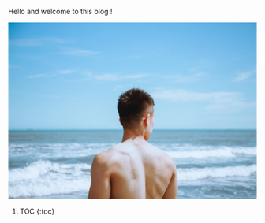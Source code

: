 Hello and welcome to this blog ! 

![Image202002171](images/38150523_2105081776209281_8082613355644190720_n.jpg)

1. TOC
{:toc}
